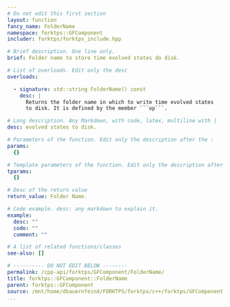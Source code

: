 ```yaml
---
# Do not edit this first section
layout: function
fancy_name: FolderName
namespace: forktps::GFComponent
includer: forktps/forktps_include.hpp

# Brief description. One line only.
brief: Folder name to store time evolved states do disk.

# List of overloads. Edit only the desc
overloads:

  - signature: std::string FolderName() const
    desc: |
      Returns the folder name in which to write time evolved states 
      to disk. It is defined by the member ```op```.

# Long description. Any Markdown, with code, latex, multiline with |
desc: evolved states to disk.

# Parameters of the function. Edit only the description after the :
params:
  {}

# Template parameters of the function. Edit only the description after the :
tparams:
  {}

# Desc of the return value
return_value: Folder Name.

# Code example. desc: any markdown to explain it.
example:
  desc: ""
  code: ""
  comment: ""

# A list of related functions/classes
see-also: []

# ---------- DO NOT EDIT BELOW --------
permalink: /cpp-api/forktps/GFComponent/FolderName/
title: forktps::GFComponent::FolderName
parent: forktps::GFComponent
source: /mnt/home/dbauernfeind/FORKTPS/forktps/c++/forktps/GFComponent.hpp
...
```


